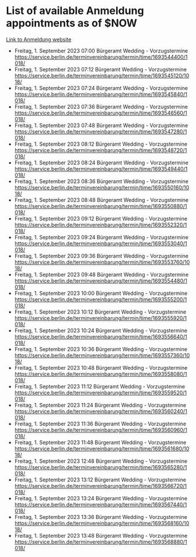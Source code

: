 # List of available Anmeldung appointments as of $NOW
[Link to Anmeldung website](https://service.berlin.de/terminvereinbarung/termin/tag.php?termin=1&anliegen[]=120686&dienstleisterlist=122210,122217,327316,122219,327312,122227,327314,122231,327346,122243,327348,122254,122252,329742,122260,329745,122262,329748,122271,327278,122273,327274,122277,327276,330436,122280,327294,122282,327290,122284,327292,122291,327270,122285,327266,122286,327264,122296,327268,150230,329760,122297,327286,122294,327284,122312,329763,122314,329775,122304,327330,122311,327334,122309,327332,317869,122281,327352,122279,329772,122283,122276,327324,122274,327326,122267,329766,122246,327318,122251,327320,122257,327322,122208,327298,122226,327300&herkunft=http%3A%2F%2Fservice.berlin.de%2Fdienstleistung%2F120686%2F)
- Freitag, 1. September 2023 07:00 Bürgeramt Wedding - Vorzugstermine https://service.berlin.de/terminvereinbarung/termin/time/1693544400/1018/
- Freitag, 1. September 2023 07:12 Bürgeramt Wedding - Vorzugstermine https://service.berlin.de/terminvereinbarung/termin/time/1693545120/1018/
- Freitag, 1. September 2023 07:24 Bürgeramt Wedding - Vorzugstermine https://service.berlin.de/terminvereinbarung/termin/time/1693545840/1018/
- Freitag, 1. September 2023 07:36 Bürgeramt Wedding - Vorzugstermine https://service.berlin.de/terminvereinbarung/termin/time/1693546560/1018/
- Freitag, 1. September 2023 07:48 Bürgeramt Wedding - Vorzugstermine https://service.berlin.de/terminvereinbarung/termin/time/1693547280/1018/
- Freitag, 1. September 2023 08:12 Bürgeramt Wedding - Vorzugstermine https://service.berlin.de/terminvereinbarung/termin/time/1693548720/1018/
- Freitag, 1. September 2023 08:24 Bürgeramt Wedding - Vorzugstermine https://service.berlin.de/terminvereinbarung/termin/time/1693549440/1018/
- Freitag, 1. September 2023 08:36 Bürgeramt Wedding - Vorzugstermine https://service.berlin.de/terminvereinbarung/termin/time/1693550160/1018/
- Freitag, 1. September 2023 08:48 Bürgeramt Wedding - Vorzugstermine https://service.berlin.de/terminvereinbarung/termin/time/1693550880/1018/
- Freitag, 1. September 2023 09:12 Bürgeramt Wedding - Vorzugstermine https://service.berlin.de/terminvereinbarung/termin/time/1693552320/1018/
- Freitag, 1. September 2023 09:24 Bürgeramt Wedding - Vorzugstermine https://service.berlin.de/terminvereinbarung/termin/time/1693553040/1018/
- Freitag, 1. September 2023 09:36 Bürgeramt Wedding - Vorzugstermine https://service.berlin.de/terminvereinbarung/termin/time/1693553760/1018/
- Freitag, 1. September 2023 09:48 Bürgeramt Wedding - Vorzugstermine https://service.berlin.de/terminvereinbarung/termin/time/1693554480/1018/
- Freitag, 1. September 2023 10:00 Bürgeramt Wedding - Vorzugstermine https://service.berlin.de/terminvereinbarung/termin/time/1693555200/1018/
- Freitag, 1. September 2023 10:12 Bürgeramt Wedding - Vorzugstermine https://service.berlin.de/terminvereinbarung/termin/time/1693555920/1018/
- Freitag, 1. September 2023 10:24 Bürgeramt Wedding - Vorzugstermine https://service.berlin.de/terminvereinbarung/termin/time/1693556640/1018/
- Freitag, 1. September 2023 10:36 Bürgeramt Wedding - Vorzugstermine https://service.berlin.de/terminvereinbarung/termin/time/1693557360/1018/
- Freitag, 1. September 2023 10:48 Bürgeramt Wedding - Vorzugstermine https://service.berlin.de/terminvereinbarung/termin/time/1693558080/1018/
- Freitag, 1. September 2023 11:12 Bürgeramt Wedding - Vorzugstermine https://service.berlin.de/terminvereinbarung/termin/time/1693559520/1018/
- Freitag, 1. September 2023 11:24 Bürgeramt Wedding - Vorzugstermine https://service.berlin.de/terminvereinbarung/termin/time/1693560240/1018/
- Freitag, 1. September 2023 11:36 Bürgeramt Wedding - Vorzugstermine https://service.berlin.de/terminvereinbarung/termin/time/1693560960/1018/
- Freitag, 1. September 2023 11:48 Bürgeramt Wedding - Vorzugstermine https://service.berlin.de/terminvereinbarung/termin/time/1693561680/1018/
- Freitag, 1. September 2023 12:48 Bürgeramt Wedding - Vorzugstermine https://service.berlin.de/terminvereinbarung/termin/time/1693565280/1018/
- Freitag, 1. September 2023 13:12 Bürgeramt Wedding - Vorzugstermine https://service.berlin.de/terminvereinbarung/termin/time/1693566720/1018/
- Freitag, 1. September 2023 13:24 Bürgeramt Wedding - Vorzugstermine https://service.berlin.de/terminvereinbarung/termin/time/1693567440/1018/
- Freitag, 1. September 2023 13:36 Bürgeramt Wedding - Vorzugstermine https://service.berlin.de/terminvereinbarung/termin/time/1693568160/1018/
- Freitag, 1. September 2023 13:48 Bürgeramt Wedding - Vorzugstermine https://service.berlin.de/terminvereinbarung/termin/time/1693568880/1018/

